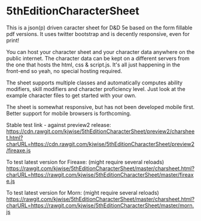 5thEditionCharacterSheet
========================

This is a json(p) driven caracter sheet for D&D 5e based on the form fillable pdf versions.
It uses twitter bootstrap and is decently responsive, even for print!

You can host your character sheet and your character data anywhere on the public internet.
The character data can be kept on a different servers from the one that hosts the html, css & script.js. 
It's all just happening in the front-end so yeah, no special hosting required. 

The sheet supports multiple classes and automatically computes ability modifiers, skill modifiers and character proficiency level. Just look at the example character files to get started with your own.

The sheet is somewhat responsive, but has not been developed mobile first.
Better support for mobile browsers is forthcoming.

Stable test link - against preview2 release: https://cdn.rawgit.com/kjwise/5thEditionCharacterSheet/preview2/charsheet.html?charURL=https://cdn.rawgit.com/kjwise/5thEditionCharacterSheet/preview2/fireaxe.js

To test latest version for Fireaxe: (might require several reloads)
https://rawgit.com/kjwise/5thEditionCharacterSheet/master/charsheet.html?charURL=https://rawgit.com/kjwise/5thEditionCharacterSheet/master/fireaxe.js

To test latest version for Morn: (might require several reloads)
https://rawgit.com/kjwise/5thEditionCharacterSheet/master/charsheet.html?charURL=https://rawgit.com/kjwise/5thEditionCharacterSheet/master/morn.js
